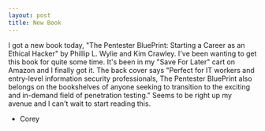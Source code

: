 ```yaml
---
layout: post
title: New Book
---
```


I got a new book today, "The Pentester BluePrint: Starting a Career as an Ethical Hacker" by Phillip L. Wylie and Kim Crawley. I've been wanting to get this book for quite some
time. It's been in my "Save For Later" cart on Amazon and I finally got it. The back cover says "Perfect for IT workers and entry-level information security professionals, The
Pentester BluePrint also belongs on the bookshelves of anyone seeking to transition to the exciting and in-demand field of penetration testing." Seems to be right up my avenue
and I can't wait to start reading this.

- Corey
